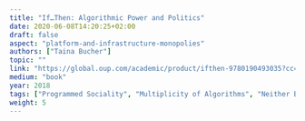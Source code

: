 ```yaml
---
title: "If…Then: Algorithmic Power and Politics"
date: 2020-06-08T14:20:25+02:00
draft: false
aspect: "platform-and-infrastructure-monopolies"
authors: ["Taina Bucher"]
topic: ""
link: "https://global.oup.com/academic/product/ifthen-9780190493035?cc=de&lang=en&"
medium: "book"
year: 2018
tags: ["Programmed Sociality", "Multiplicity of Algorithms", "Neither Black Nor Box: (Un)knowing Algorithms", "Life at the Top: Engineering Participation", "Affective Landscapes: Everyday Encounters with Algorithms", "Programming the News: When Algorithms Come to Matter", "Algorithmic Life"]
weight: 5
---
```

